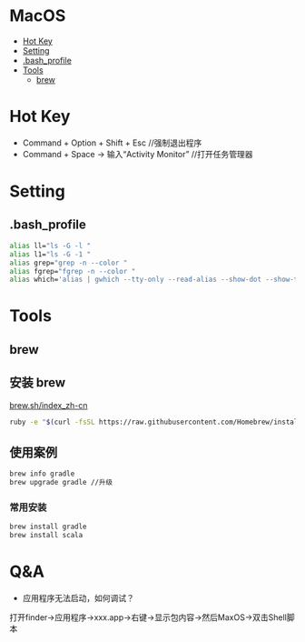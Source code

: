 # MacOS

   * [Hot Key](#hot-key)
   * [Setting](#setting)
   * [.bash_profile](#bash_profile)
   * [Tools](#tools)
      * [brew](#brew)
   
# Hot Key

* Command + Option + Shift + Esc //强制退出程序
* Command + Space -> 输入“Activity Monitor” //打开任务管理器

# Setting

## .bash_profile

```bash
alias ll="ls -G -l "
alias l1="ls -G -1 "
alias grep="grep -n --color "
alias fgrep="fgrep -n --color "
alias which='alias | gwhich --tty-only --read-alias --show-dot --show-tilde'
```

# Tools

## brew

## 安装 brew
[brew.sh/index_zh-cn](https://brew.sh/index_zh-cn)
```bash
ruby -e "$(curl -fsSL https://raw.githubusercontent.com/Homebrew/install/master/install)"
```

## 使用案例

```bash
brew info gradle 
brew upgrade gradle //升级
```

### 常用安装

```bash
brew install gradle
brew install scala
```


# Q&A

* 应用程序无法启动，如何调试？  

打开finder->应用程序->xxx.app->右键->显示包内容->然后MaxOS->双击Shell脚本

